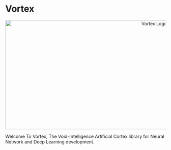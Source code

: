 # Vortex

<p align="center">
  <img src="https://github.com/void-intelligence/Vortex/blob/master/resources/Vortex-logo.png" alt="Vortex Logo" width="920" height="343">
</p>

Welcome To Vortex, The Void-Intelligence Artificial Cortex library for Neural Network and Deep Learning development. 
